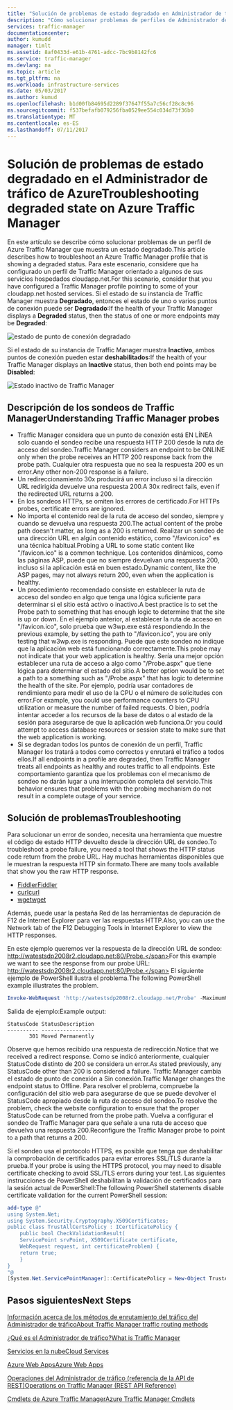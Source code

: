 ```yaml
---
title: "Solución de problemas de estado degradado en Administrador de tráfico de Azure"
description: "Cómo solucionar problemas de perfiles de Administrador de tráfico cuando se muestra como muestra un estado degradado."
services: traffic-manager
documentationcenter: 
author: kumudd
manager: timlt
ms.assetid: 8af0433d-e61b-4761-adcc-7bc9b8142fc6
ms.service: traffic-manager
ms.devlang: na
ms.topic: article
ms.tgt_pltfrm: na
ms.workload: infrastructure-services
ms.date: 05/03/2017
ms.author: kumud
ms.openlocfilehash: b1d00fb84695d2289f37647f55a7c56cf28c8c96
ms.sourcegitcommit: f537befafb079256fba0529ee554c034d73f36b0
ms.translationtype: MT
ms.contentlocale: es-ES
ms.lasthandoff: 07/11/2017
---
```

# <a name="troubleshooting-degraded-state-on-azure-traffic-manager"></a><span data-ttu-id="9b45e-103">Solución de problemas de estado degradado en el Administrador de tráfico de Azure</span><span class="sxs-lookup"><span data-stu-id="9b45e-103">Troubleshooting degraded state on Azure Traffic Manager</span></span>

<span data-ttu-id="9b45e-104">En este artículo se describe cómo solucionar problemas de un perfil de Azure Traffic Manager que muestra un estado degradado.</span><span class="sxs-lookup"><span data-stu-id="9b45e-104">This article describes how to troubleshoot an Azure Traffic Manager profile that is showing a degraded status.</span></span> <span data-ttu-id="9b45e-105">Para este escenario, considere que ha configurado un perfil de Traffic Manager orientado a algunos de sus servicios hospedados cloudapp.net.</span><span class="sxs-lookup"><span data-stu-id="9b45e-105">For this scenario, consider that you have configured a Traffic Manager profile pointing to some of your cloudapp.net hosted services.</span></span> <span data-ttu-id="9b45e-106">Si el estado de su instancia de Traffic Manager muestra **Degradado**, entonces el estado de uno o varios puntos de conexión puede ser **Degradado**:</span><span class="sxs-lookup"><span data-stu-id="9b45e-106">If the health of your Traffic Manager displays a **Degraded** status, then the status of one or more endpoints may be **Degraded**:</span></span>

![estado de punto de conexión degradado](./media/traffic-manager-troubleshooting-degraded/traffic-manager-degradedifonedegraded.png)

<span data-ttu-id="9b45e-108">Si el estado de su instancia de Traffic Manager muestra **Inactivo**, ambos puntos de conexión pueden estar **deshabilitados**:</span><span class="sxs-lookup"><span data-stu-id="9b45e-108">If the health of your Traffic Manager displays an **Inactive** status, then both end points may be **Disabled**:</span></span>

![Estado inactivo de Traffic Manager](./media/traffic-manager-troubleshooting-degraded/traffic-manager-inactive.png)

## <a name="understanding-traffic-manager-probes"></a><span data-ttu-id="9b45e-110">Descripción de los sondeos de Traffic Manager</span><span class="sxs-lookup"><span data-stu-id="9b45e-110">Understanding Traffic Manager probes</span></span>

* <span data-ttu-id="9b45e-111">Traffic Manager considera que un punto de conexión está EN LÍNEA solo cuando el sondeo recibe una respuesta HTTP 200 desde la ruta de acceso del sondeo.</span><span class="sxs-lookup"><span data-stu-id="9b45e-111">Traffic Manager considers an endpoint to be ONLINE only when the probe receives an HTTP 200 response back from the probe path.</span></span> <span data-ttu-id="9b45e-112">Cualquier otra respuesta que no sea la respuesta 200 es un error.</span><span class="sxs-lookup"><span data-stu-id="9b45e-112">Any other non-200 response is a failure.</span></span>
* <span data-ttu-id="9b45e-113">Un redireccionamiento 30x producirá un error incluso si la dirección URL redirigida devuelve una respuesta 200.</span><span class="sxs-lookup"><span data-stu-id="9b45e-113">A 30x redirect fails, even if the redirected URL returns a 200.</span></span>
* <span data-ttu-id="9b45e-114">En los sondeos HTTPs, se omiten los errores de certificado.</span><span class="sxs-lookup"><span data-stu-id="9b45e-114">For HTTPs probes, certificate errors are ignored.</span></span>
* <span data-ttu-id="9b45e-115">No importa el contenido real de la ruta de acceso del sondeo, siempre y cuando se devuelva una respuesta 200.</span><span class="sxs-lookup"><span data-stu-id="9b45e-115">The actual content of the probe path doesn't matter, as long as a 200 is returned.</span></span> <span data-ttu-id="9b45e-116">Realizar un sondeo de una dirección URL en algún contenido estático, como "/favicon.ico" es una técnica habitual.</span><span class="sxs-lookup"><span data-stu-id="9b45e-116">Probing a URL to some static content like "/favicon.ico" is a common technique.</span></span> <span data-ttu-id="9b45e-117">Los contenidos dinámicos, como las páginas ASP, puede que no siempre devuelvan una respuesta 200, incluso si la aplicación está en buen estado.</span><span class="sxs-lookup"><span data-stu-id="9b45e-117">Dynamic content, like the ASP pages, may not always return 200, even when the application is healthy.</span></span>
* <span data-ttu-id="9b45e-118">Un procedimiento recomendado consiste en establecer la ruta de acceso del sondeo en algo que tenga una lógica suficiente para determinar si el sitio está activo o inactivo.</span><span class="sxs-lookup"><span data-stu-id="9b45e-118">A best practice is to set the Probe path to something that has enough logic to determine that the site is up or down.</span></span> <span data-ttu-id="9b45e-119">En el ejemplo anterior, al establecer la ruta de acceso en "/favicon.ico", solo prueba que w3wp.exe está respondiendo.</span><span class="sxs-lookup"><span data-stu-id="9b45e-119">In the previous example, by setting the path to "/favicon.ico", you are only testing that w3wp.exe is responding.</span></span> <span data-ttu-id="9b45e-120">Puede que este sondeo no indique que la aplicación web está funcionando correctamente.</span><span class="sxs-lookup"><span data-stu-id="9b45e-120">This probe may not indicate that your web application is healthy.</span></span> <span data-ttu-id="9b45e-121">Sería una mejor opción establecer una ruta de acceso a algo como "/Probe.aspx" que tiene lógica para determinar el estado del sitio.</span><span class="sxs-lookup"><span data-stu-id="9b45e-121">A better option would be to set a path to a something such as "/Probe.aspx" that has logic to determine the health of the site.</span></span> <span data-ttu-id="9b45e-122">Por ejemplo, podría usar contadores de rendimiento para medir el uso de la CPU o el número de solicitudes con error.</span><span class="sxs-lookup"><span data-stu-id="9b45e-122">For example, you could use performance counters to CPU utilization or measure the number of failed requests.</span></span> <span data-ttu-id="9b45e-123">O bien, podría intentar acceder a los recursos de la base de datos o al estado de la sesión para asegurarse de que la aplicación web funciona.</span><span class="sxs-lookup"><span data-stu-id="9b45e-123">Or you could attempt to access database resources or session state to make sure that the web application is working.</span></span>
* <span data-ttu-id="9b45e-124">Si se degradan todos los puntos de conexión de un perfil, Traffic Manager los tratará a todos como correctos y enrutará el tráfico a todos ellos.</span><span class="sxs-lookup"><span data-stu-id="9b45e-124">If all endpoints in a profile are degraded, then Traffic Manager treats all endpoints as healthy and routes traffic to all endpoints.</span></span> <span data-ttu-id="9b45e-125">Este comportamiento garantiza que los problemas con el mecanismo de sondeo no darán lugar a una interrupción completa del servicio.</span><span class="sxs-lookup"><span data-stu-id="9b45e-125">This behavior ensures that problems with the probing mechanism do not result in a complete outage of your service.</span></span>

## <a name="troubleshooting"></a><span data-ttu-id="9b45e-126">Solución de problemas</span><span class="sxs-lookup"><span data-stu-id="9b45e-126">Troubleshooting</span></span>

<span data-ttu-id="9b45e-127">Para solucionar un error de sondeo, necesita una herramienta que muestre el código de estado HTTP devuelto desde la dirección URL de sondeo.</span><span class="sxs-lookup"><span data-stu-id="9b45e-127">To troubleshoot a probe failure, you need a tool that shows the HTTP status code return from the probe URL.</span></span> <span data-ttu-id="9b45e-128">Hay muchas herramientas disponibles que le muestran la respuesta HTTP sin formato.</span><span class="sxs-lookup"><span data-stu-id="9b45e-128">There are many tools available that show you the raw HTTP response.</span></span>

* [<span data-ttu-id="9b45e-129">Fiddler</span><span class="sxs-lookup"><span data-stu-id="9b45e-129">Fiddler</span></span>](http://www.telerik.com/fiddler)
* [<span data-ttu-id="9b45e-130">curl</span><span class="sxs-lookup"><span data-stu-id="9b45e-130">curl</span></span>](https://curl.haxx.se/)
* [<span data-ttu-id="9b45e-131">wget</span><span class="sxs-lookup"><span data-stu-id="9b45e-131">wget</span></span>](http://gnuwin32.sourceforge.net/packages/wget.htm)

<span data-ttu-id="9b45e-132">Además, puede usar la pestaña Red de las herramientas de depuración de F12 de Internet Explorer para ver las respuestas HTTP.</span><span class="sxs-lookup"><span data-stu-id="9b45e-132">Also, you can use the Network tab of the F12 Debugging Tools in Internet Explorer to view the HTTP responses.</span></span>

<span data-ttu-id="9b45e-133">En este ejemplo queremos ver la respuesta de la dirección URL de sondeo: http://watestsdp2008r2.cloudapp.net:80/Probe.</span><span class="sxs-lookup"><span data-stu-id="9b45e-133">For this example we want to see the response from our probe URL: http://watestsdp2008r2.cloudapp.net:80/Probe.</span></span> <span data-ttu-id="9b45e-134">El siguiente ejemplo de PowerShell ilustra el problema.</span><span class="sxs-lookup"><span data-stu-id="9b45e-134">The following PowerShell example illustrates the problem.</span></span>

```powershell
Invoke-WebRequest 'http://watestsdp2008r2.cloudapp.net/Probe' -MaximumRedirection 0 -ErrorAction SilentlyContinue | Select-Object StatusCode,StatusDescription
```

<span data-ttu-id="9b45e-135">Salida de ejemplo:</span><span class="sxs-lookup"><span data-stu-id="9b45e-135">Example output:</span></span>

    StatusCode StatusDescription
    ---------- -----------------
           301 Moved Permanently

<span data-ttu-id="9b45e-136">Observe que hemos recibido una respuesta de redirección.</span><span class="sxs-lookup"><span data-stu-id="9b45e-136">Notice that we received a redirect response.</span></span> <span data-ttu-id="9b45e-137">Como se indicó anteriormente, cualquier StatusCode distinto de 200 se considera un error.</span><span class="sxs-lookup"><span data-stu-id="9b45e-137">As stated previously, any StatusCode other than 200 is considered a failure.</span></span> <span data-ttu-id="9b45e-138">Traffic Manager cambia el estado de punto de conexión a Sin conexión.</span><span class="sxs-lookup"><span data-stu-id="9b45e-138">Traffic Manager changes the endpoint status to Offline.</span></span> <span data-ttu-id="9b45e-139">Para resolver el problema, compruebe la configuración del sitio web para asegurarse de que se puede devolver el StatusCode apropiado desde la ruta de acceso del sondeo.</span><span class="sxs-lookup"><span data-stu-id="9b45e-139">To resolve the problem, check the website configuration to ensure that the proper StatusCode can be returned from the probe path.</span></span> <span data-ttu-id="9b45e-140">Vuelva a configurar el sondeo de Traffic Manager para que señale a una ruta de acceso que devuelva una respuesta 200.</span><span class="sxs-lookup"><span data-stu-id="9b45e-140">Reconfigure the Traffic Manager probe to point to a path that returns a 200.</span></span>

<span data-ttu-id="9b45e-141">Si el sondeo usa el protocolo HTTPS, es posible que tenga que deshabilitar la comprobación de certificados para evitar errores SSL/TLS durante la prueba.</span><span class="sxs-lookup"><span data-stu-id="9b45e-141">If your probe is using the HTTPS protocol, you may need to disable certificate checking to avoid SSL/TLS errors during your test.</span></span> <span data-ttu-id="9b45e-142">Las siguientes instrucciones de PowerShell deshabilitan la validación de certificados para la sesión actual de PowerShell:</span><span class="sxs-lookup"><span data-stu-id="9b45e-142">The following PowerShell statements disable certificate validation for the current PowerShell session:</span></span>

```powershell
add-type @"
using System.Net;
using System.Security.Cryptography.X509Certificates;
public class TrustAllCertsPolicy : ICertificatePolicy {
    public bool CheckValidationResult(
    ServicePoint srvPoint, X509Certificate certificate,
    WebRequest request, int certificateProblem) {
    return true;
    }
}
"@
[System.Net.ServicePointManager]::CertificatePolicy = New-Object TrustAllCertsPolicy
```

## <a name="next-steps"></a><span data-ttu-id="9b45e-143">Pasos siguientes</span><span class="sxs-lookup"><span data-stu-id="9b45e-143">Next Steps</span></span>

[<span data-ttu-id="9b45e-144">Información acerca de los métodos de enrutamiento del tráfico del Administrador de tráfico</span><span class="sxs-lookup"><span data-stu-id="9b45e-144">About Traffic Manager traffic routing methods</span></span>](traffic-manager-routing-methods.md)

[<span data-ttu-id="9b45e-145">¿Qué es el Administrador de tráfico?</span><span class="sxs-lookup"><span data-stu-id="9b45e-145">What is Traffic Manager</span></span>](traffic-manager-overview.md)

[<span data-ttu-id="9b45e-146">Servicios en la nube</span><span class="sxs-lookup"><span data-stu-id="9b45e-146">Cloud Services</span></span>](http://go.microsoft.com/fwlink/?LinkId=314074)

[<span data-ttu-id="9b45e-147">Azure Web Apps</span><span class="sxs-lookup"><span data-stu-id="9b45e-147">Azure Web Apps</span></span>](https://azure.microsoft.com/documentation/services/app-service/web/)

[<span data-ttu-id="9b45e-148">Operaciones del Administrador de tráfico (referencia de la API de REST)</span><span class="sxs-lookup"><span data-stu-id="9b45e-148">Operations on Traffic Manager (REST API Reference)</span></span>](http://go.microsoft.com/fwlink/?LinkId=313584)

<span data-ttu-id="9b45e-149">[Cmdlets de Azure Traffic Manager][1]</span><span class="sxs-lookup"><span data-stu-id="9b45e-149">[Azure Traffic Manager Cmdlets][1]</span></span>

[1]: https://msdn.microsoft.com/library/mt125941(v=azure.200).aspx
